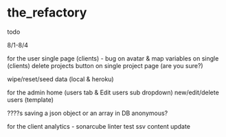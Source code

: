 # the_refactory

todo

8/1-8/4

for the user
  single page (clients) - bug on avatar & map
  variables on single (clients)
  delete projects button on single project page (are you sure?)

  wipe/reset/seed data (local & heroku)

for the admin
  home (users tab & Edit users sub dropdown)
  new/edit/delete users (template)


????s
saving a json object or an array in DB
anonymous?


for the client
analytics - sonarcube
linter
test
ssv
content update
